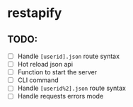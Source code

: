 # restapify

## TODO:

- [ ] Handle `[userid].json` route syntax
- [ ] Hot reload json api
- [ ] Function to start the server
- [ ] CLI command
- [ ] Handle `[userid%2].json` route syntax
- [ ] Handle requests errors mode
